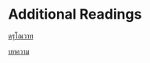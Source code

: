 # Additional Readings

[ดรุโณวาท](https://www.silpa-mag.com/club/article_8022?fbclid=IwAR26PNG2FWQqXukU3hPX-trEs04UbeTQrq79yvSNbWzlVoVR9Qbz1FM0Puo)

[บทความ](https://www.silpa-mag.com/club/article_8022?fbclid=IwAR26PNG2FWQqXukU3hPX-trEs04UbeTQrq79yvSNbWzlVoVR9Qbz1FM0Puo)

